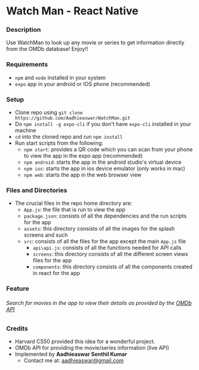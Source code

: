 # Watch Man - React Native

### Description
Use WatchMan to look up any movie or series to get information directly from the OMDb database! Enjoy!!

### Requirements
- `npm` and `node` installed in your system
- `expo` app in your android or IOS phone (recommended)

### Setup
- Clone repo using `git clone https://github.com/Aadhieaswar/WatchMan.git`
- Do `npm install -g expo-cli` if you don't have `expo-cli` installed in your machine
- `cd` into the cloned repo and run `npm install`
- Run start scripts from the following:
  - `npm start`: provides a QR code which you can scan from your phone to view the app in the expo app (recommended)
  - `npm android`: starts the app in the android studio's virtual device
  - `npm ios`: starts the app in ios device emulator (only works in mac)
  - `npm web`: starts the app in the web browser view

### Files and Directories
- The crucial files in the repo home directory are:
  - `App.js`: the file that is run to view the app
  - `package.json`: consists of all the dependencies and the run scripts for the app
  - `assets`: this directory consists of all the images for the splash screens and such
  - `src`: consists of all the files for the app except the main `App.js` file  
    - `api\api.js`: consists of all the functions needed for API calls
    - `screens`: this directory consists of all the different screen views files for the app
    - `components`: this directory consists of all the components created in react for the app
### Feature
###### Search for movies in the app to view their details as provided by the [OMDb API](http://www.omdbapi.com/)

### Credits
- Harvard CS50 provided this idea for a wonderful project.
- OMDb API for providing the movie/series information (live API)
- Implemented by __Aadhieaswar Senthil Kumar__
    - Contact me at: <aadhieaswar@gmail.com>
